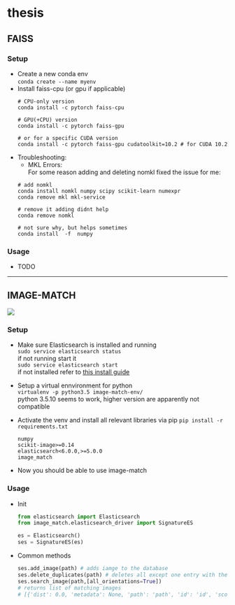 # thesis

## FAISS

### Setup
- Create a new conda env   
`conda create --name myenv`
- Install faiss-cpu (or gpu if applicable)
    ```
    # CPU-only version
    conda install -c pytorch faiss-cpu

    # GPU(+CPU) version
    conda install -c pytorch faiss-gpu

    # or for a specific CUDA version
    conda install -c pytorch faiss-gpu cudatoolkit=10.2 # for CUDA 10.2
    ```
- Troubleshooting:
    - MKL Errors:  
    For some reason adding and deleting nomkl fixed the issue for me:  
    ```
    # add nomkl
    conda install nomkl numpy scipy scikit-learn numexpr
    conda remove mkl mkl-service

    # remove it adding didnt help
    conda remove nomkl

    # not sure why, but helps sometimes
    conda install  -f  numpy
    ```

### Usage
- TODO

---  

## IMAGE-MATCH
![](https://cloud.githubusercontent.com/assets/6517700/17741093/41040a64-649b-11e6-8499-48b78ddca56b.png
)
### Setup
- Make sure Elasticsearch is installed and running  
`sudo service elasticsearch status`  
if not running start it  
`sudo service elasticsearch start`  
if not installed refer to [this install guide](https://www.elastic.co/de/downloads/elasticsearch)

- Setup a virtual ennvironment for python  
 `virtualenv -p python3.5 image-match-env/`  
 python 3.5.10 seems to work, higher version are apparently not compatible

- Activate the venv and install all relevant libraries via pip `pip install -r requirements.txt`
    ```
    numpy
    scikit-image>=0.14
    elasticsearch<6.0.0,>=5.0.0
    image_match
    ```
- Now you should be able to use image-match

### Usage
- Init
    ```python
    from elasticsearch import Elasticsearch
    from image_match.elasticsearch_driver import SignatureES

    es = Elasticsearch()
    ses = SignatureES(es)
    ```
- Common methods  

    ```python
    ses.add_image(path) # adds iamge to the database
    ses.delete_duplicates(path) # deletes all except one entry with the same !path!
    ses.search_image(path,[all_orientations=True]) 
    # returns list of matching images 
    # [{'dist': 0.0, 'metadata': None, 'path': 'path', 'id': 'id', 'score': 63.0}]
    ```
